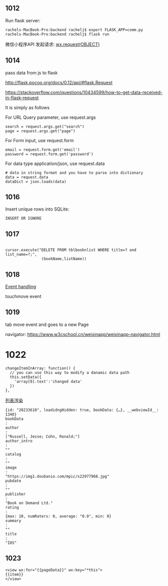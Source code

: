 ## 1012


Run flask server:

```
rachels-MacBook-Pro:backend rachelj$ export FLASK_APP=comm.py
rachels-MacBook-Pro:backend rachelj$ flask run
```

微信小程序API 发起请求: [wx.request(OBJECT)](https://www.w3cschool.cn/weixinapp/weixinapp-network-request.html)

## 1014

pass data from js to flask

http://flask.pocoo.org/docs/0.12/api/#flask.Request

https://stackoverflow.com/questions/10434599/how-to-get-data-received-in-flask-request


It is simply as follows

For URL Query parameter, use request.args

```
search = request.args.get("search")
page = request.args.get("page")
```

For Form input, use request.form

```
email = request.form.get('email')
password = request.form.get('password')
```

For data type application/json, use request.data

```
# data in string format and you have to parse into dictionary
data = request.data
dataDict = json.loads(data)
```

## 1016

Insert unique rows into SQLite:

```
INSERT OR IGNORE
```

## 1017

```

cursor.execute("DELETE FROM tblbooknlist WHERE title=? and list_name=?;",
                (bookName,listName))
```

## 1018

[Event handling](https://mp.weixin.qq.com/debug/wxadoc/dev/framework/view/wxml/event.html)

touchmove event

## 1019

tab move event and goes to a new Page

navigator:
https://www.w3cschool.cn/weixinapp/weixinapp-navigator.html

# 1022

```
changeItemInArray: function() {
  // you can use this way to modify a danamic data path
  this.setData({
    'array[0].text':'changed data'
  })
},
```

[列表渲染](https://mp.weixin.qq.com/debug/wxadoc/dev/framework/view/wxml/list.html)

```
{id: "20233610", loadidngHidden: true, bookData: {…}, __webviewId__: 1340}
bookData
:
author
:
["Russell, Jesse; Cohn, Ronald;"]
author_intro
:
""
catalog
:
""
image
:
"https://img1.doubanio.com/mpic/s22977968.jpg"
pubdate
:
""
publisher
:
"Book on Demand Ltd."
rating
:
{max: 10, numRaters: 0, average: "0.0", min: 0}
summary
:
""
title
:
"IOS"
```

## 1023

```
<view wx:for="{{pageData}}" wx:key="*this">
{{item}}
</view>
```
